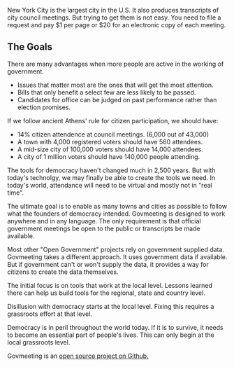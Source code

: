 
New York City is the largest city in the U.S. It also produces transcripts of city council meetings. But trying to get them is not easy.
You need to file a request and pay $1 per page or $20 for an electronic copy of each meeting.


## The Goals

There are many advantages when more people are active in the working of government.

* Issues that matter most are the ones that will get the most attention.
* Bills that only benefit a select few are less likely to be passed.
* Candidates for office can be judged on past performance rather than election promises.

If we follow ancient Athens' rule for citizen participation, we should have:
* 14% citizen attendence at council meetings. (6,000 out of 43,000)
* A town with 4,000 registered voters should have 560 attendees.
* A mid-size city of 100,000 voters should have 14,000 attendees.
* A city of 1 million voters should have 140,000 people attending.

The tools for democracy haven't changed much in 2,500 years. But with today's technolgy, we may finally be able to create the tools we need.
In today's world, attendance will need to be virtual and mostly not in "real time".

The ultimate goal is to enable as many towns and cities as possible to follow what the founders of democracy intended.
Govmeeting is designed to work anywhere and in any language.
The only requirement is that official government meetings be open to the public or transcripts be made available.

Most other "Open Government" projects rely on government supplied data. Govmeeting takes a different approach.
It uses government data if available. But if government can't or won't supply the data, it provides a way for citizens to create the data themselves.

The initial focus is on tools that work at the local level. Lessons learned there can help us build tools for the regional, state and country level.

Disillusion with democracy starts at the local level. Fixing this requires a grassroots effort at that level.

Democracy is in peril throughout the world today. If it is to survive, it needs to become an essential part of people's lives. This can only begin at the local grassroots level. 

Govmeeting is  an  <a href="https://github.com/govmeeting/govmeeting"> open source project on Github. </a>
